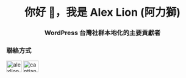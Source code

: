 <h1 align="center">你好 👋，我是 Alex Lion (阿力獅)</h1>
<h3 align="center">WordPress 台灣社群本地化的主要貢獻者</h3>

<h3 align="left">聯絡方式</h3>
<p>
<a href="https://twitter.com/alexlion1114" target="blank"><img align="center" src="https://raw.githubusercontent.com/rahuldkjain/github-profile-readme-generator/master/src/images/icons/Social/twitter.svg" alt="alexlion1114" height="30" width="40" /></a>
<a href="https://www.facebook.com/captain.alexlion" target="blank"><img align="center" src="https://raw.githubusercontent.com/rahuldkjain/github-profile-readme-generator/master/src/images/icons/Social/facebook.svg" alt="captian.alexlion" height="30" width="40" /></a>
</p>
